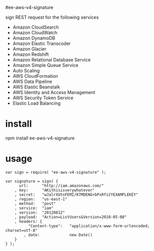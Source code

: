 #ee-aws-v4-signature

sign REST request for the following services

- Amazon CloudSearch
- Amazon CloudWatch
- Amazon DynamoDB
- Amazon Elastic Transcoder
- Amazon Glacier
- Amazon Redshift
- Amazon Relational Database Service
- Amazon Simple Queue Service
- Auto Scaling
- AWS CloudFormation
- AWS Data Pipeline
- AWS Elastic Beanstalk
- AWS Identity and Access Management
- AWS Security Token Service
- Elastic Load Balancing


# install

npm install ee-aws-v4-signature

# usage

	var sign = require( "ee-aws-v4-signature" );

	var signature = sign( {		  
		  url: 		"http://iam.amazonaws.com/"
		, key: 		"AKithisisverywhatever"
		, secret: 	"wJalrXUtnFEMI/K7MDENG+bPxRfiCYEXAMPLEKEY"
		, region: 	"us-east-1"
		, method: 	"post"
		, service: 	"iam"
		, version: 	"20120812"
		, payload: 	"Action=ListUsers&Version=2010-05-08"
		, headers: {
			  "Content-type": 	"application/x-www-form-urlencoded; charset=utf-8"
			, date: 			new Date()
		}
	} );
